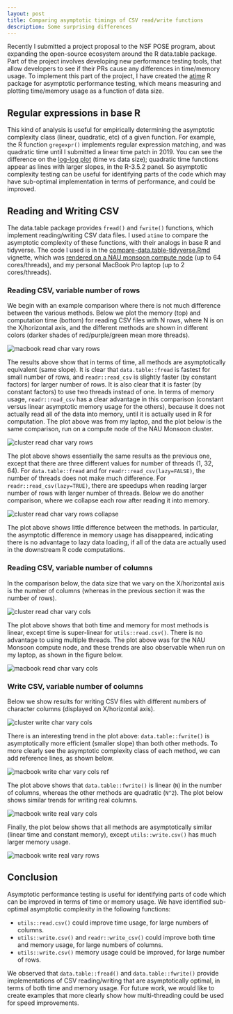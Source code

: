 ```yaml
---
layout: post
title: Comparing asymptotic timings of CSV read/write functions
description: Some surprising differences
---
```


Recently I submitted a project proposal to the NSF POSE program, about
expanding the open-source ecosystem around the R data.table
package. Part of the project involves developing new performance
testing tools, that allow developers to see if their PRs cause any
differences in time/memory usage. To implement this part of the
project, I have created the [atime](https://github.com/tdhock/atime) R
package for asymptotic performance testing, which means measuring and
plotting time/memory usage as a function of data size. 

## Regular expressions in base R

This kind of analysis is useful for empirically determining the
asymptotic complexity class (linear, quadratic, etc) of a given
function. For example, the R function `gregexpr()` implements regular
expression matching, and was quadratic time until I submitted a linear
time patch in 2019. You can see the difference on the [log-log
plot](https://github.com/tdhock/namedCapture-article#6-mar-2019) (time
vs data size); quadratic time functions appear as lines with larger
slopes, in the R-3.5.2 panel. So asymptotic complexity testing can be
useful for identifying parts of the code which may have sub-optimal
implementation in terms of performance, and could be improved.

## Reading and Writing CSV

The data.table package provides `fread()` and `fwrite()` functions,
which implement reading/writing CSV data files. I used `atime` to
compare the asymptotic complexity of these functions, with their
analogs in base R and tidyverse. The code I used is in the
[compare-data.table-tidyverse.Rmd](https://github.com/tdhock/atime/blob/e9ebd0bcf0feb2b207575a1e7aa1f34f1cfce4ad/vignettes/compare-data.table-tidyverse.Rmd)
vignette, which was [rendered on a NAU monsoon
compute node](https://rcdata.nau.edu/genomic-ml/atime/vignettes/compare-data.table-tidyverse.html)
(up to 64 cores/threads), and my personal MacBook Pro laptop (up to 2
cores/threads).

### Reading CSV, variable number of rows

We begin with an example comparison where there is not much difference
between the various methods. Below we plot the memory (top) and
computation time (bottom) for reading CSV files with N rows, where N
is on the X/horizontal axis, and the different methods are shown in
different colors (darker shades of red/purple/green mean more threads).

![macbook read char vary rows ](/assets/img/2023-03-20-compare-read-write/macbook-read-char-vary-rows-thumb.png)

The results above show that in terms of time, all methods are
asymptotically equivalent (same slope). It is clear that
`data.table::fread` is fastest for small number of rows, and
`readr::read_csv` is slightly faster (by constant factors) for larger
number of rows. It is also clear that it is faster (by constant
factors) to use two threads instead of one. In terms of memory usage,
`readr::read_csv` has a clear advantage in this comparison (constant
versus linear asymptotic memory usage for the others), because it does
not actually read all of the data into memory, until it is actually
used in R for computation. The plot above was from my laptop, and the
plot below is the same comparison, run on a compute node of the NAU
Monsoon cluster.

![cluster read char vary rows ](/assets/img/2023-03-20-compare-read-write/cluster-read-char-vary-rows-thumb.png)

The plot above shows essentially the same results as the previous one,
except that there are three different values for number of threads (1,
32, 64). For `data.table::fread` and for
`readr::read_csv(lazy=FALSE)`, the number of threads does not make
much difference. For `readr::read_csv(lazy=TRUE)`, there are speedups
when reading larger number of rows with larger number of
threads. Below we do another comparison, where we collapse each row
after reading it into memory.

![cluster read char vary rows collapse ](/assets/img/2023-03-20-compare-read-write/cluster-read-char-vary-rows-collapse-thumb.png)

The plot above shows little difference between the methods. In
particular, the asymptotic difference in memory usage has disappeared,
indicating there is no advantage to lazy data loading, if all of the
data are actually used in the downstream R code computations.

### Reading CSV, variable number of columns

In the comparison below, the data size that we vary on the X/horizontal
axis is the number of columns (whereas in the previous section it was
the number of rows).

![cluster read char vary cols ](/assets/img/2023-03-20-compare-read-write/cluster-read-char-vary-cols-thumb.png)

The plot above shows that both time and memory for most methods is
linear, except time is super-linear for `utils::read.csv()`. There is
no advantage to using multiple threads. The plot above was for the NAU
Monsoon compute node, and these trends are also observable when run on my
laptop, as shown in the figure below.

![macbook read char vary cols ](/assets/img/2023-03-20-compare-read-write/macbook-read-char-vary-cols-thumb.png)

### Write CSV, variable number of columns

Below we show results for writing CSV files with different numbers of
character columns (displayed on X/horizontal axis).

![cluster write char vary cols ](/assets/img/2023-03-20-compare-read-write/cluster-write-char-vary-cols-thumb.png)

There is an interesting trend in the plot above:
`data.table::fwrite()` is asymptotically more efficient (smaller
slope) than both other methods. To more clearly see the asymptotic
complexity class of each method, we can add reference lines, as shown
below.

![macbook write char vary cols ref ](/assets/img/2023-03-20-compare-read-write/macbook-write-char-vary-cols-ref-thumb.png)

The plot above shows that `data.table::fwrite()` is linear (`N`) in
the number of columns, whereas the other methods are quadratic
(`N^2`). The plot below shows similar trends for writing real columns.

![macbook write real vary cols ](/assets/img/2023-03-20-compare-read-write/macbook-write-real-vary-cols-thumb.png)

Finally, the plot below shows that all methods are asymptotically
similar (linear time and constant memory), except `utils::write.csv()`
has much larger memory usage.

![macbook write real vary rows ](/assets/img/2023-03-20-compare-read-write/macbook-write-real-vary-rows-thumb.png)

## Conclusion

Asymptotic performance testing is useful for identifying parts of code
which can be improved in terms of time or memory usage. We have
identified sub-optimal asymptotic complexity in the following
functions:

* `utils::read.csv()` could improve time usage, for large numbers of
  columns.
* `utils::write.csv()` and `readr::write_csv()` could improve both
  time and memory usage, for large numbers of columns.
* `utils::write.csv()` memory usage could be improved, for large
  number of rows.

We observed that `data.table::fread()` and `data.table::fwrite()`
provide implementations of CSV reading/writing that are asymptotically
optimal, in terms of both time and memory usage. For future work, we
would like to create examples that more clearly show how
multi-threading could be used for speed improvements.
